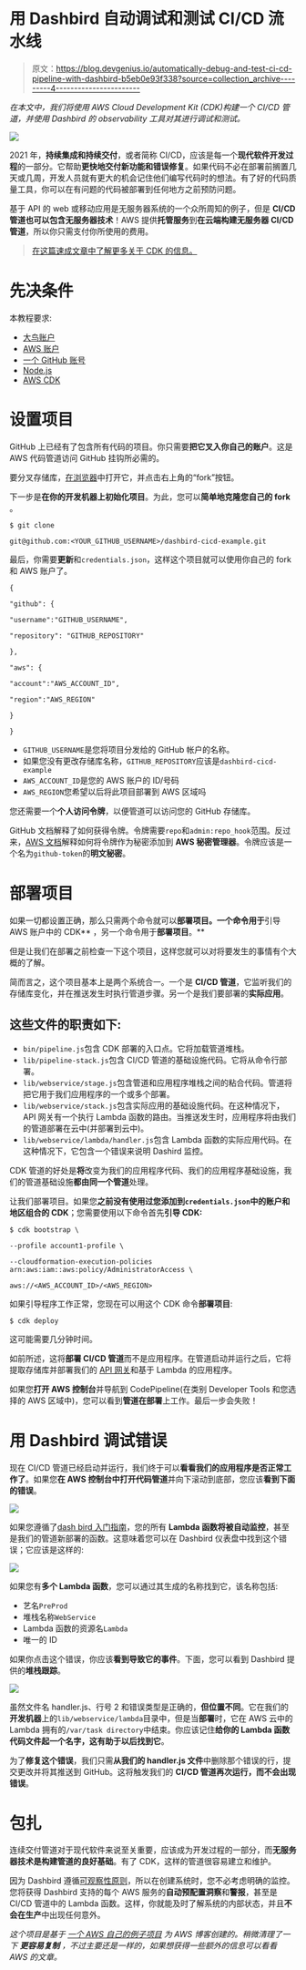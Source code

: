 # 用 Dashbird 自动调试和测试 CI/CD 流水线

> 原文：<https://blog.devgenius.io/automatically-debug-and-test-ci-cd-pipeline-with-dashbird-b5eb0e93f338?source=collection_archive---------4----------------------->

*在本文中，我们将使用 AWS Cloud Development Kit (CDK)构建一个 CI/CD 管道，并使用 Dashbird 的 observability 工具对其进行调试和测试。*

![](img/e82291548088c1620f372ead6b986dd2.png)

2021 年，**持续集成和持续交付**，或者简称 CI/CD，应该是每一个**现代软件开发过程**的一部分。它帮助**更快地交付新功能和错误修复**。如果代码不必在部署前搁置几天或几周，开发人员就有更大的机会记住他们编写代码时的想法。有了好的代码质量工具，你可以在有问题的代码被部署到任何地方之前预防问题。

基于 API 的 web 或移动应用是无服务器系统的一个众所周知的例子，但是 **CI/CD 管道也可以包含无服务器技术**！AWS 提供**托管服务**到**在云端构建无服务器 CI/CD 管道**，所以你只需支付你所使用的费用。

> [在这篇速成文章中了解更多关于 CDK 的信息。](https://dashbird.io/blog/crash-course-aws-cdk-serverless/)

# 先决条件

本教程要求:

*   [大鸟账户](https://dashbird.io/register/)
*   [AWS 账户](https://portal.aws.amazon.com/billing/signup)
*   [一个 GitHub 账号](https://github.com/join)
*   [Node.js](https://nodejs.org/en/)
*   [AWS CDK](https://docs.aws.amazon.com/cdk/latest/guide/getting_started.html)

# 设置项目

GitHub 上已经有了包含所有代码的项目。你只需要**把它叉入你自己的账户**。这是 AWS 代码管道访问 GitHub 挂钩所必需的。

要分叉存储库，[在浏览器](https://github.com/kay-is/dashbird-cicd-example)中打开它，并点击右上角的“fork”按钮。

下一步是**在你的开发机器上初始化项目**。为此，您可以**简单地克隆您自己的 fork** 。

`$ git clone`

`git@github.com:<YOUR_GITHUB_USERNAME>/dashbird-cicd-example.git`

最后，你需要**更新**和`credentials.json`，这样这个项目就可以使用你自己的 fork 和 AWS 账户了。

`{`

`"github": {`

`"username":"GITHUB_USERNAME",`

`"repository": "GITHUB_REPOSITORY"`

`},`

`"aws": {`

`"account":"AWS_ACCOUNT_ID",`

`"region":"AWS_REGION"`

`}`

`}`

*   `GITHUB_USERNAME`是您将项目分发给的 GitHub 帐户的名称。
*   如果您没有更改存储库名称，`GITHUB_REPOSITORY`应该是`dashbird-cicd-example`
*   `AWS_ACCOUNT_ID`是您的 AWS 账户的 ID/号码
*   `AWS_REGION`您希望以后将此项目部署到 AWS 区域吗

您还需要一个**个人访问令牌**，以便管道可以访问您的 GitHub 存储库。

GitHub 文档解释了如何获得令牌。令牌需要`repo`和`admin:repo_hook`范围。反过来，[AWS 文档](https://docs.aws.amazon.com/secretsmanager/latest/userguide/tutorials_basic.html)解释如何将令牌作为秘密添加到 **AWS 秘密管理器**。令牌应该是一个名为`github-token`的**明文秘密**。

# 部署项目

如果一切都设置正确，那么只需两个命令就可以**部署项目。一个命令用于**引导 AWS 账户中的 CDK** ，另一个命令用于**部署项目**。**

但是让我们在部署之前检查一下这个项目，这样您就可以对将要发生的事情有个大概的了解。

简而言之，这个项目基本上是两个系统合一。一个是 **CI/CD 管道**，它监听我们的存储库变化，并在推送发生时执行管道步骤。另一个是我们要部署的**实际应用**。

## 这些文件的职责如下:

*   `bin/pipeline.js`包含 CDK 部署的入口点。它将加载管道堆栈。
*   `lib/pipeline-stack.js`包含 CI/CD 管道的基础设施代码。它将从命令行部署。
*   `lib/webservice/stage.js`包含管道和应用程序堆栈之间的粘合代码。管道将把它用于我们应用程序的一个或多个部署。
*   `lib/webservice/stack.js`包含实际应用的基础设施代码。在这种情况下，API 网关有一个执行 Lambda 函数的路由。当推送发生时，应用程序将由我们的管道部署在云中(并部署到云中)。
*   `lib/webservice/lambda/handler.js`包含 Lambda 函数的实际应用代码。在这种情况下，它包含一个错误来说明 Dashird 监控。

CDK 管道的好处是**将**改变为我们的应用程序代码、我们的应用程序基础设施，我们的管道基础设施**都由同一个管道**处理。

让我们部署项目。如果您**之前没有使用过您添加到`credentials.json`中的账户和地区组合的 CDK**；您需要使用以下命令首先**引导 CDK:**

`$ cdk bootstrap \`

`--profile account1-profile \`

`--cloudformation-execution-policies arn:aws:iam::aws:policy/AdministratorAccess \`

`aws://<AWS_ACCOUNT_ID>/<AWS_REGION>`

如果引导程序工作正常，您现在可以用这个 CDK 命令**部署项目**:

`$ cdk deploy`

这可能需要几分钟时间。

如前所述，这将**部署 CI/CD 管道**而不是应用程序。在管道启动并运行之后，它将提取存储库并部署我们的 [API 网关](https://dashbird.io/knowledge-base/api-gateway/what-is-aws-api-gateway/)和基于 Lambda 的应用程序。

如果您**打开 AWS 控制台**并导航到 CodePipeline(在类别 Developer Tools 和您选择的 AWS 区域中)，您可以看到**管道在部署**上工作。最后一步会失败！

# 用 Dashbird 调试错误

现在 CI/CD 管道已经启动并运行，我们终于可以**看看我们的应用程序是否正常工作了**。如果您**在 AWS 控制台中打开代码管道**并向下滚动到底部，您应该**看到下面的错误**。

![](img/573c21fe4a0712360502ee5f344281a2.png)

如果您遵循了[dash bird 入门指南](https://dashbird.io/docs/)，您的所有 **Lambda 函数将被自动监控**，甚至是我们的管道新部署的函数。这意味着您可以在 Dashbird 仪表盘中找到这个错误；它应该是这样的:

![](img/be450b9e6ddea3b6f84dcea8bfd098ff.png)

如果您有**多个 Lambda 函数**，您可以通过其生成的名称找到它，该名称包括:

*   艺名`PreProd`
*   堆栈名称`WebService`
*   Lambda 函数的资源名`Lambda`
*   唯一的 ID

如果你点击这个错误，你应该**看到导致它的事件**。下面，您可以看到 Dashbird 提供的**堆栈跟踪**。

![](img/c112a57ba0294fc727ecda62bc015276.png)

虽然文件名 handler.js、行号 2 和错误类型是正确的，**但位置不同**。它在我们的**开发机器**上的`lib/webservice/lambda`目录中，但是当**部署**时，它在 AWS 云中的 Lambda 拥有的`/var/task directory`中结束。你应该记住**给你的 Lambda 函数代码文件起一个名字，这有助于以后找到它**。

为了**修复这个错误**，我们只需**从我们的 handler.js 文件**中删除那个错误的行，提交更改并将其推送到 GitHub。这将触发我们的 **CI/CD 管道再次运行，而不会出现错误**。

# 包扎

连续交付管道对于现代软件来说至关重要，应该成为开发过程的一部分，而**无服务器技术是构建管道的良好基础**。有了 CDK，这样的管道很容易建立和维护。

因为 Dashbird 遵循[可观察性原则](https://dashbird.io/blog/monitoring-vs-observability/)，所以在创建系统时，您不必考虑明确的监控。您将获得 Dashbird 支持的每个 AWS 服务的**自动预配置洞察**和**警报**，甚至是 CI/CD 管道中的 Lambda 函数。这样，你就能及时了解系统的内部状态，并且**不会在生产**中出现任何意外。

*这个项目是基于* [*一个 AWS 自己的例子项目*](https://aws.amazon.com/blogs/developer/cdk-pipelines-continuous-delivery-for-aws-cdk-applications/) *为 AWS 博客创建的。稍微清理了一下* ***更容易复制*** *，不过主要还是一样的，如果想获得一些额外的信息可以看看 AWS 的文章。*